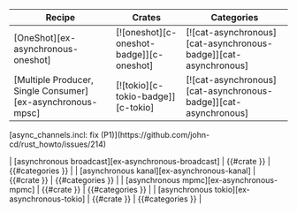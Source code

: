 | Recipe | Crates | Categories |
|--------|--------|------------|
| [OneShot][ex-asynchronous-oneshot] | [![oneshot][c-oneshot-badge]][c-oneshot] | [![cat-asynchronous][cat-asynchronous-badge]][cat-asynchronous] |
| [Multiple Producer, Single Consumer][ex-asynchronous-mpsc] | [![tokio][c-tokio-badge]][c-tokio] | [![cat-asynchronous][cat-asynchronous-badge]][cat-asynchronous] |

<div class="hidden">
[async_channels.incl:  fix (P1)](https://github.com/john-cd/rust_howto/issues/214)

| [asynchronous broadcast][ex-asynchronous-broadcast] | {{#crate }} | {{#categories }} |
| [asynchronous kanal][ex-asynchronous-kanal] | {{#crate }} | {{#categories }} |
| [asynchronous mpmc][ex-asynchronous-mpmc] | {{#crate }} | {{#categories }} |
| [asynchronous tokio][ex-asynchronous-tokio] | {{#crate }} | {{#categories }} |
</div>

